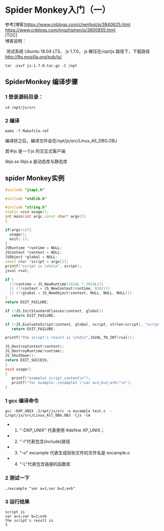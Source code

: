 # Spider Monkey入门（一）

参考[博客]<https://www.cnblogs.com/chenfool/p/3840625.html>     
<https://www.cnblogs.com/jingzhishen/p/3600855.html>  
[TOC]  
博客说明：  

​      测试系统 Ubuntu 18.04 LTS， js 1.7.0， js 解压在/opt/js 路径下，下载路径     <http://ftp.mozilla.org/pub/js/>  

```shell
tar -zxvf js-1.7.0.tar.gz -C /opt
```

## SpiderMonkey 编译步骤
### 1 登录源码目录：
```shell
cd /opt/js/src
```
### 2 编译
```shell
make -f Makefile.ref
```
编译好之后，编译文件会在/opt/js/src/Linux_All_DBG.OBJ

其中js 是一个js 的交互式客户端

libjs.so  libjs.a 是动态库与静态库
## spider Monkey实例
```c++
#include "jsapi.h"

#include "stdlib.h"

#include "string.h"
static void usage();
int main(int argc,const char* argv[])
{

if(argc!=2){
  usage();
  exit(-1);
}
JSRuntime *runtime = NULL;
JSContext *context = NULL;
JSObject *global = NULL;
const char *script = argv[1];
printf("script is \n%s\n", script);
jsval rval;

if (
  (!(runtime = JS_NewRuntime(1024L * 1024L)))
  || (!(context = JS_NewContext(runtime, 8192)))
  || (!(global = JS_NewObject(context, NULL, NULL, NULL)))
)
return EXIT_FAILURE;

if (!JS_InitStandardClasses(context, global))
   return EXIT_FAILURE;

if (!JS_EvaluateScript(context, global, script, strlen(script), "script", 1, &rval))
   return EXIT_FAILURE;

printf("the script's result is \n%d\n",JSVAL_TO_INT(rval));

JS_DestroyContext(context);
JS_DestroyRuntime(runtime);
JS_ShutDown();
return EXIT_SUCCESS;
}
void usage()
{
   printf("example1 script_content\n");
   printf("for example:./example1 \"var a=1;b=2;a+b\"\n");
}
```

### 1 gcc 编译命令

```shell
gcc -DXP_UNIX -I/opt/js/src -o excample test.c  -L/opt/js/src/Linux_All_DBG.OBJ -ljs -lm
```

* 1. "-DXP_UNIX" 代表使用 #define XP_UNIX；  

* 2. "-I"代表包含(include)路径  

* 3. "-o" excample 代表生成目标文件的文件名是 excample.o  

* 4. "-L"代表包含链接的函数库  


### 2 测试一下
```shell
./excample "var a=1;var b=2;a+b"
```
### 3 运行结果
```
script is
var a=1;var b=2;a+b
the script's result is
3
```
